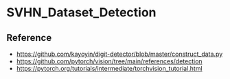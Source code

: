 # SVHN_Dataset_Detection

## Reference
- https://github.com/kayoyin/digit-detector/blob/master/construct_data.py
- https://github.com/pytorch/vision/tree/main/references/detection
- https://pytorch.org/tutorials/intermediate/torchvision_tutorial.html
